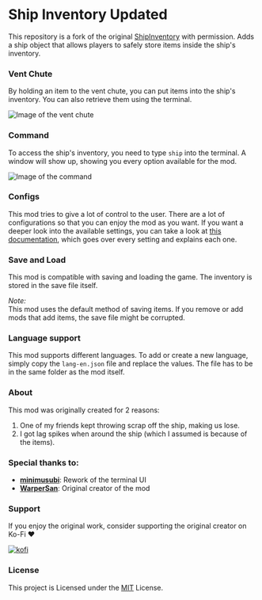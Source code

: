 # Ship Inventory Updated
This repository is a fork of the original [ShipInventory](https://github.com/WarperSan/ShipInventory) with permission. Adds a ship object that allows players to safely store items inside the ship's inventory.


### Vent Chute
By holding an item to the vent chute, you can put items into the ship's inventory. You can also retrieve them using the terminal.

![Image of the vent chute](https://raw.githubusercontent.com/WarperSan/ShipInventory/master/ThunderStore/Assets/vent_holding_apparatus.png)

### Command
To access the ship's inventory, you need to type `ship` into the terminal. A window will show up, showing you every option available for the mod.

![Image of the command](https://raw.githubusercontent.com/WarperSan/ShipInventory/master/ThunderStore/Assets/ship_command.png)

### Configs
This mod tries to give a lot of control to the user. There are a lot of configurations so that you can enjoy the mod as you want. If you want a deeper look into the available settings, you can take a look at [this documentation](https://github.com/WarperSan/ShipInventory/blob/master/SETTINGS.md), which goes over every setting and explains each one.

### Save and Load
This mod is compatible with saving and loading the game. The inventory is stored in the save file itself. 

*Note:*\
This mod uses the default method of saving items. If you remove or add mods that add items, the save file might be corrupted.

### Language support
This mod supports different languages. To add or create a new language, simply copy the `lang-en.json` file and replace the values. The file has to be in the same folder as the mod itself.

### About
This mod was originally created for 2 reasons:
1. One of my friends kept throwing scrap off the ship, making us lose.
2. I got lag spikes when around the ship (which I assumed is because of the items).

### Special thanks to:
- **[minimusubi](https://github.com/minimusubi)**: Rework of the terminal UI
- **[WarperSan](https://github.com/WarperSan)**: Original creator of the mod

### Support
If you enjoy the original work, consider supporting the original creator on Ko-Fi ❤️

[![kofi](https://img.shields.io/badge/kofi-%23F16061.svg?&style=for-the-badge&logo=ko-fi&logoColor=white)](https://ko-fi.com/warpersan)

### License

This project is Licensed under the [MIT](https://github.com/WarperSan/ShipInventory/blob/master/LICENSE) License.
